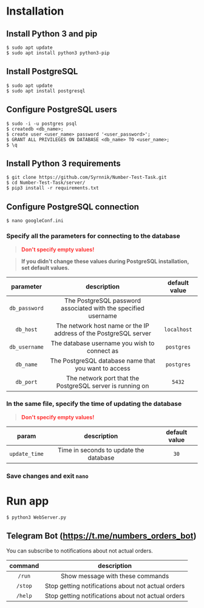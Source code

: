 # Installation

## Install Python 3 and pip
```
$ sudo apt update
$ sudo apt install python3 python3-pip
```

## Install PostgreSQL
```
$ sudo apt update
$ sudo apt install postgresql
```

## Configure PostgreSQL users
```
$ sudo -i -u postgres psql
$ createdb <db_name>;
$ create user <user_name> password '<user_password>';
$ GRANT ALL PRIVILEGES ON DATABASE <db_name> TO <user_name>;
$ \q
```

## Install Python 3 requirements
<!-- To install requirements, go to the **applications** folder, then the `server` folder and run the installation of packages from the file `requirements.txt`: -->
```
$ git clone https://github.com/Syrnnik/Number-Test-Task.git
$ cd Number-Test-Task/server/
$ pip3 install -r requirements.txt
```

## Configure PostgreSQL connection
<!-- To configure the PostgreSQL connection, go to the **applications** folder, then to the `server` folder and edit the `googleConf.ini` file: -->
```
$ nano googleConf.ini
```
### **Specify all the parameters for connecting to the database**
> <span style="color: #ff3333">**Don't specify empty values!**</span>

> **If you didn't change these values during PostgreSQL installation, set default values.**

| **parameter** |                         **description**                          | **default value** |
| :-----------: | :--------------------------------------------------------------: | :---------------: |
| `db_password` |  The PostgreSQL password associated with the specified username  |                   |
|   `db_host`   | The network host name or the IP address of the PostgreSQL server |    `localhost`    |
| `db_username` |           The database username you wish to connect as           |    `postgres`     |
|   `db_name`   |       The PostgreSQL database name that you want to access       |    `postgres`     |
|   `db_port`   |    The network port that the PostgreSQL server is running on     |      `5432`       |


### **In the same file, specify the time of updating the database**
> <span style="color: #ff3333">**Don't specify empty values!**</span>

|   **param**   |            **description**             | **default value** |
| :-----------: | :------------------------------------: | :---------------: |
| `update_time` | Time in seconds to update the database |       `30`        |

### **Save changes and exit `nano`**

# Run app
<!-- To run, go to the **applications** folder, then to the `server` folder and run `WebServer.py` script: -->
```
$ python3 WebServer.py
```

## Telegram Bot (https://t.me/numbers_orders_bot)
You can subscribe to notifications about not actual orders.

| **command** |                  **description**                   |
| :---------: | :------------------------------------------------: |
|   `/run`    |          Show message with these commands          |
|   `/stop`   | Stop getting notifications about not actual orders |
|   `/help`   | Stop getting notifications about not actual orders |
